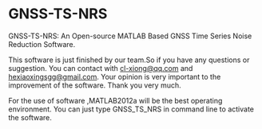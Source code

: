 # GNSS-TS-NRS
GNSS-TS-NRS: An Open-source MATLAB Based GNSS Time Series Noise Reduction Software.

This software is just finished by our team.So if you have any questions or suggestion.
You can contact with cl-xiong@qq.com and hexiaoxingsgg@gmail.com.
Your opinion is very important to the improvement of the software.
Thank you very much.

For the use of software ,MATLAB2012a will be the best operating environment.
You can just type GNSS_TS_NRS in command line to activate the software.
